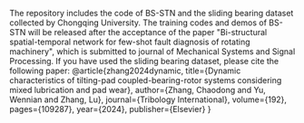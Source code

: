 The repository includes the code of BS-STN and the sliding bearing dataset collected by Chongqing University.
The training codes and demos of BS-STN will be released after the acceptance of the paper "Bi-structural spatial-temporal network for few-shot fault
diagnosis of rotating machinery", which is submitted to journal of Mechanical Systems and Signal Processing.
If you have used the sliding bearing dataset, please cite the following paper:
@article{zhang2024dynamic,
  title={Dynamic characteristics of tilting-pad coupled-bearing-rotor systems considering mixed lubrication and pad wear},
  author={Zhang, Chaodong and Yu, Wennian and Zhang, Lu},
  journal={Tribology International},
  volume={192},
  pages={109287},
  year={2024},
  publisher={Elsevier}
}

